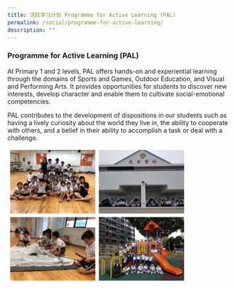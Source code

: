 ```yaml
---
title: 活跃学习计划 Programme for Active Learning (PAL)
permalink: /social/programme-for-active-learning/
description: ""
---
```


### Programme for Active Learning (PAL)

At Primary 1 and 2 levels, PAL offers hands-on and experiential learning through the domains of Sports and Games, Outdoor Education, and Visual and Performing Arts. It provides opportunities for students to discover new interests, develop character and enable them to cultivate social-emotional competencies.

  

PAL contributes to the development of dispositions in our students such as having a lively curiosity about the world they live in, the ability to cooperate with others, and a belief in their ability to accomplish a task or deal with a challenge.

<img src="/images/pal1.png" style="width:80%">
